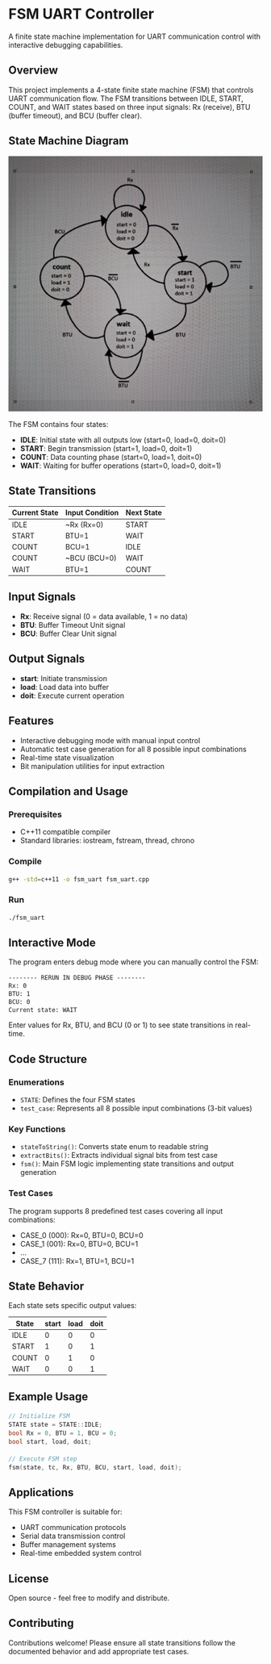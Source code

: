 # FSM UART Controller

A finite state machine implementation for UART communication control with interactive debugging capabilities.

## Overview

This project implements a 4-state finite state machine (FSM) that controls UART communication flow. The FSM transitions between IDLE, START, COUNT, and WAIT states based on three input signals: Rx (receive), BTU (buffer timeout), and BCU (buffer clear).

## State Machine Diagram

![FSM State Diagram](fsm.png)

The FSM contains four states:

- **IDLE**: Initial state with all outputs low (start=0, load=0, doit=0)
- **START**: Begin transmission (start=1, load=0, doit=1)
- **COUNT**: Data counting phase (start=0, load=1, doit=0)
- **WAIT**: Waiting for buffer operations (start=0, load=0, doit=1)

## State Transitions

| Current State | Input Condition | Next State |
|---------------|----------------|------------|
| IDLE | ~Rx (Rx=0) | START |
| START | BTU=1 | WAIT |
| COUNT | BCU=1 | IDLE |
| COUNT | ~BCU (BCU=0) | WAIT |
| WAIT | BTU=1 | COUNT |

## Input Signals

- **Rx**: Receive signal (0 = data available, 1 = no data)
- **BTU**: Buffer Timeout Unit signal
- **BCU**: Buffer Clear Unit signal

## Output Signals

- **start**: Initiate transmission
- **load**: Load data into buffer
- **doit**: Execute current operation

## Features

- Interactive debugging mode with manual input control
- Automatic test case generation for all 8 possible input combinations
- Real-time state visualization
- Bit manipulation utilities for input extraction

## Compilation and Usage

### Prerequisites
- C++11 compatible compiler
- Standard libraries: iostream, fstream, thread, chrono

### Compile
```bash
g++ -std=c++11 -o fsm_uart fsm_uart.cpp
```

### Run
```bash
./fsm_uart
```

## Interactive Mode

The program enters debug mode where you can manually control the FSM:

```
-------- RERUN IN DEBUG PHASE --------
Rx: 0
BTU: 1
BCU: 0
Current state: WAIT
```

Enter values for Rx, BTU, and BCU (0 or 1) to see state transitions in real-time.

## Code Structure

### Enumerations
- `STATE`: Defines the four FSM states
- `test_case`: Represents all 8 possible input combinations (3-bit values)

### Key Functions
- `stateToString()`: Converts state enum to readable string
- `extractBits()`: Extracts individual signal bits from test case
- `fsm()`: Main FSM logic implementing state transitions and output generation

### Test Cases
The program supports 8 predefined test cases covering all input combinations:
- CASE_0 (000): Rx=0, BTU=0, BCU=0
- CASE_1 (001): Rx=0, BTU=0, BCU=1
- ...
- CASE_7 (111): Rx=1, BTU=1, BCU=1

## State Behavior

Each state sets specific output values:

| State | start | load | doit |
|-------|-------|------|------|
| IDLE  | 0     | 0    | 0    |
| START | 1     | 0    | 1    |
| COUNT | 0     | 1    | 0    |
| WAIT  | 0     | 0    | 1    |

## Example Usage

```cpp
// Initialize FSM
STATE state = STATE::IDLE;
bool Rx = 0, BTU = 1, BCU = 0;
bool start, load, doit;

// Execute FSM step
fsm(state, tc, Rx, BTU, BCU, start, load, doit);
```

## Applications

This FSM controller is suitable for:
- UART communication protocols
- Serial data transmission control
- Buffer management systems
- Real-time embedded system control

## License

Open source - feel free to modify and distribute.

## Contributing

Contributions welcome! Please ensure all state transitions follow the documented behavior and add appropriate test cases.